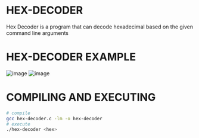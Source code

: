 # HEX-DECODER
Hex Decoder is a program that can decode hexadecimal based on the given
command line arguments
# HEX-DECODER EXAMPLE
![image](https://user-images.githubusercontent.com/54384337/120893450-ffca7c00-c5d8-11eb-9622-02796f1b7ac9.png)
![image](https://user-images.githubusercontent.com/54384337/120893460-0658f380-c5d9-11eb-90ec-03671ddf794b.png)
# COMPILING AND EXECUTING
```sh
# compile
gcc hex-decoder.c -lm -o hex-decoder
# execute
./hex-decoder <hex>
```
